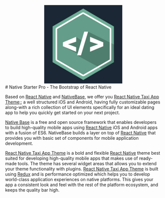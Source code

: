 <center><img src ="./assets/logo.jpg" style="width: 50%; hieght: 50%"></center>
# Native Starter Pro - The Bootstrap of React Native

Based on [React Native](https://github.com/facebook/react-native) and [NativeBase](http://nativebase.io/), we offer you [  React Native Taxi App Theme;](https://market.nativebase.io/view/react-native-taxi-app-theme); a well structured iOS and Android, having fully customizable pages along-with a rich collection of UI elements specifically for an ideal dating app to help you quickly get started on your next project.

[Native Base](http://nativebase.io/) is a free and open source framework that enables developers to build high-quality mobile apps using [React Native](https://github.com/facebook/react-native) iOS and Android apps with a fusion of ES6. NativeBase builds a layer on top of [React Native](https://github.com/facebook/react-native) that provides you with basic set of components for mobile application development.

[React Native Taxi App Theme](https://market.nativebase.io/view/react-native-taxi-app-theme) is a bold and flexible [React Native](https://github.com/facebook/react-native) theme best suited for developing high-quality mobile apps that makes use of ready-made tools. The theme has several widget areas that allows you to extend your theme functionality with plugins. [React Native Taxi App Theme](https://market.nativebase.io/view/react-native-taxi-app-theme) is built using [Redux](https://github.com/reactjs/react-redux) and is performance optimized which helps you to develop world-class application experiences on native platforms. This gives your app a consistent look and feel with the rest of the platform ecosystem, and keeps the quality bar high.

